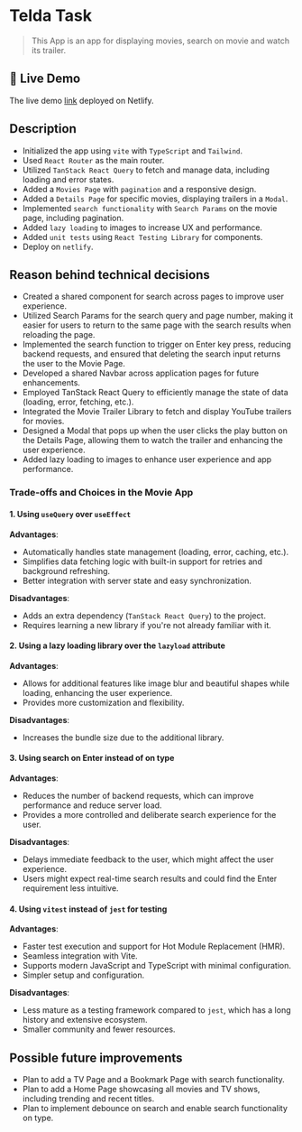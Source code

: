 # Telda Task

> This App is an app for displaying movies, search on movie and watch its trailer.

## 🚀 Live Demo

The live demo [link](https://cineflicksapp.netlify.app/) deployed on Netlify.

## Description

- Initialized the app using `vite` with `TypeScript` and `Tailwind`.
- Used `React Router` as the main router.
- Utilized `TanStack React Query` to fetch and manage data, including loading and error states.
- Added a `Movies Page` with `pagination` and a responsive design.
- Added a `Details Page` for specific movies, displaying trailers in a `Modal`.
- Implemented `search functionality` with `Search Params` on the movie page, including pagination.
- Added `lazy loading` to images to increase UX and performance.
- Added `unit tests` using `React Testing Library` for components.
- Deploy on `netlify`.

## Reason behind technical decisions

- Created a shared component for search across pages to improve user experience.
- Utilized Search Params for the search query and page number, making it easier for users to return to the same page with the search results when reloading the page.
- Implemented the search function to trigger on Enter key press, reducing backend requests, and ensured that deleting the search input returns the user to the Movie Page.
- Developed a shared Navbar across application pages for future enhancements.
- Employed TanStack React Query to efficiently manage the state of data (loading, error, fetching, etc.).
- Integrated the Movie Trailer Library to fetch and display YouTube trailers for movies.
- Designed a Modal that pops up when the user clicks the play button on the Details Page, allowing them to watch the trailer and enhancing the user experience.
- Added lazy loading to images to enhance user experience and app performance.

### Trade-offs and Choices in the Movie App

#### 1. Using `useQuery` over `useEffect`

**Advantages**:

- Automatically handles state management (loading, error, caching, etc.).
- Simplifies data fetching logic with built-in support for retries and background refreshing.
- Better integration with server state and easy synchronization.

**Disadvantages**:

- Adds an extra dependency (`TanStack React Query`) to the project.
- Requires learning a new library if you're not already familiar with it.

#### 2. Using a lazy loading library over the `lazyload` attribute

**Advantages**:

- Allows for additional features like image blur and beautiful shapes while loading, enhancing the user experience.
- Provides more customization and flexibility.

**Disadvantages**:

- Increases the bundle size due to the additional library.

#### 3. Using search on Enter instead of on type

**Advantages**:

- Reduces the number of backend requests, which can improve performance and reduce server load.
- Provides a more controlled and deliberate search experience for the user.

**Disadvantages**:

- Delays immediate feedback to the user, which might affect the user experience.
- Users might expect real-time search results and could find the Enter requirement less intuitive.

#### 4. Using `vitest` instead of `jest` for testing

**Advantages**:

- Faster test execution and support for Hot Module Replacement (HMR).
- Seamless integration with Vite.
- Supports modern JavaScript and TypeScript with minimal configuration.
- Simpler setup and configuration. 

**Disadvantages**:

- Less mature as a testing framework compared to `jest`, which has a long history and extensive ecosystem.
- Smaller community and fewer resources.


## Possible future improvements

- Plan to add a TV Page and a Bookmark Page with search functionality.
- Plan to add a Home Page showcasing all movies and TV shows, including trending and recent titles.
- Plan to implement debounce on search and enable search functionality on type.
